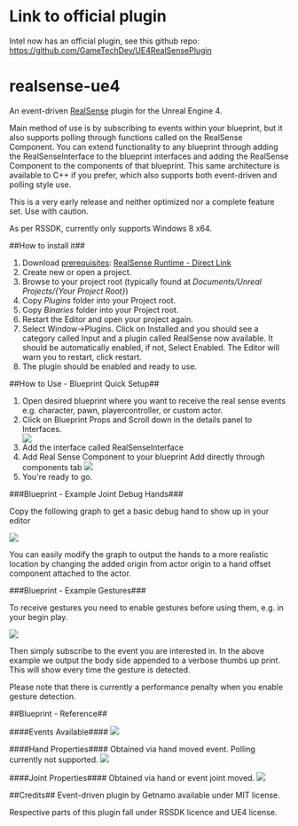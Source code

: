 Link to official plugin
===================

Intel now has an official plugin, see this github repo: https://github.com/GameTechDev/UE4RealSensePlugin

realsense-ue4
====================

An event-driven [RealSense](http:/www.intel.com/realsense) plugin for the Unreal Engine 4.

Main method of use is by subscribing to events within your blueprint, but it also supports polling through functions called on the RealSense Component. You can extend functionality to any blueprint through adding the RealSenseInterface to the blueprint interfaces and adding the RealSense Component to the components of that blueprint. This same architecture is available to C++ if you prefer, which also supports both event-driven and polling style use.

This is a very early release and neither optimized nor a complete feature set. Use with caution. 

As per RSSDK, currently only supports Windows 8 x64.

##How to install it##

1. Download [prerequisites](https://software.intel.com/en-us/intel-realsense-sdk/download): [RealSense Runtime - Direct Link](http://registrationcenter-download.intel.com/akdlm/irc_nas/7787/intel_rs_sdk_runtime_websetup_6.0.21.6598.exe)
2. Create new or open a project. 
3. Browse to your project root (typically found at *Documents/Unreal Projects/{Your Project Root}*)
4. Copy *Plugins* folder into your Project root.
5. Copy *Binaries* folder into your Project root.
6. Restart the Editor and open your project again.
7. Select Window->Plugins. Click on Installed and you should see a category called Input and a plugin called RealSense now available. It should be automatically enabled, if not, Select Enabled. The Editor will warn you to restart, click restart.
8. The plugin should be enabled and ready to use.

##How to Use - Blueprint Quick Setup##
<ol>
<li>Open desired blueprint where you want to receive the real sense events e.g. character, pawn, playercontroller, or custom actor.</li>
<li>Click on Blueprint Props and Scroll down in the details panel to Interfaces. </li>

<img src="http://i.imgur.com/HDTC69Q.png">

<li>Add the interface called RealSenseInterface</li>
<li>Add Real Sense Component to your blueprint
Add directly through components tab
<img src="http://i.imgur.com/A727g2t.png">

<li>You're ready to go.

</ol>

###Blueprint - Example Joint Debug Hands###

Copy the following graph to get a basic debug hand to show up in your editor

<img src="http://i.imgur.com/WErnWH6.png">

You can easily modify the graph to output the hands to a more realistic location by changing the added origin from actor origin to a hand offset component attached to the actor.

###Blueprint - Example Gestures###

To receive gestures you need to enable gestures before using them, e.g. in your begin play.

<img src="http://i.imgur.com/tgT2KwT.png">

Then simply subscribe to the event you are interested in. In the above example we output the body side appended to a verbose thumbs up print. This will show every time the gesture is detected.

Please note that there is currently a performance penalty when you enable gesture detection.

##Blueprint - Reference##

####Events Available####
<img src="http://i.imgur.com/B2Po9QG.png">

####Hand Properties####
Obtained via hand moved event. Polling currently not supported.
<img src="http://i.imgur.com/5fogrxv.png">

####Joint Properties####
Obtained via hand or event joint moved.
<img src="http://i.imgur.com/KlrsTbO.png">

##Credits##
Event-driven plugin by Getnamo available under MIT license.

Respective parts of this plugin fall under RSSDK licence and UE4 license.
